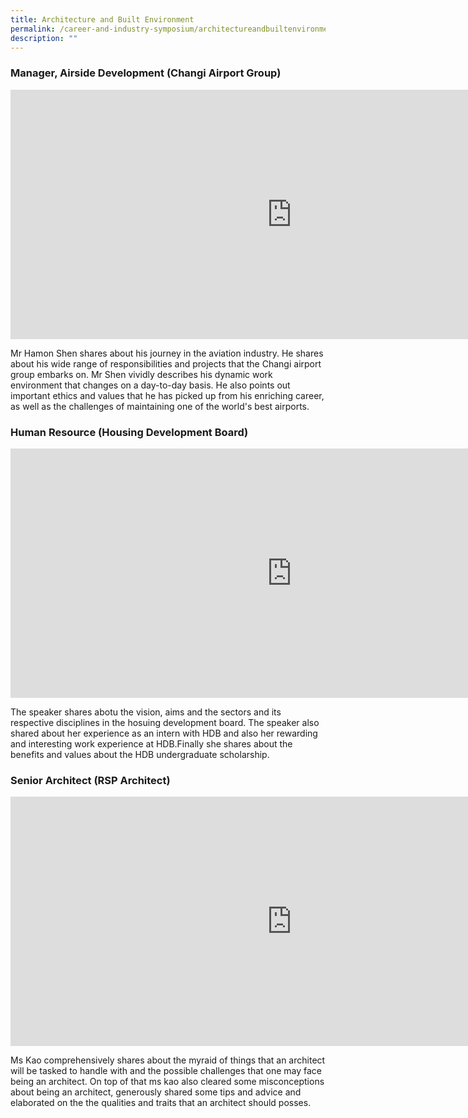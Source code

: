 ```yaml
---
title: Architecture and Built Environment
permalink: /career-and-industry-symposium/architectureandbuiltenvironment/
description: ""
---
```

### **Manager, Airside Development** (Changi Airport Group)

<iframe allowfullscreen="" allow="accelerometer; autoplay; clipboard-write; encrypted-media; gyroscope; picture-in-picture; web-share" frameborder="0" title="[ASR Career Symposium 2023] Built Environment - Mr Hamon Shen, Changi Airport Group" src="https://www.youtube.com/embed/P3C3y1llv5k" height="399" width="900"></iframe>

Mr Hamon Shen shares about his journey in the aviation industry. He shares about his wide range of responsibilities and projects that the Changi airport group embarks on. Mr Shen vividly describes his dynamic work environment that changes on a day-to-day basis. He also points out important ethics and values that he has picked up from his enriching career, as well as the challenges of maintaining one of the world's best airports.



### **Human Resource** (Housing Development Board)

<iframe allowfullscreen="" allow="accelerometer; autoplay; clipboard-write; encrypted-media; gyroscope; picture-in-picture; web-share" frameborder="0" title="HDB Video Presentation" src="https://www.youtube.com/embed/XNBzmkMStek" height="399" width="900"></iframe>

The speaker shares abotu the vision, aims and the sectors and its respective disciplines in the hosuing development board. The speaker also shared about her experience as an intern with HDB and also her  rewarding and interesting work experience at HDB.Finally she shares about the benefits and values about the HDB undergraduate scholarship.



### **Senior Architect** (RSP Architect)

<iframe allowfullscreen="" allow="accelerometer; autoplay; clipboard-write; encrypted-media; gyroscope; picture-in-picture; web-share" frameborder="0" title="MS Konnie Kao" src="https://www.youtube.com/embed/2-FHJylEmj8" height="399" width="900"></iframe>

Ms Kao comprehensively shares about the myraid of things that an architect will be tasked to handle with and  the possible challenges that one may face being an architect. On top of that ms kao also cleared some misconceptions about  being an architect, generously shared  some tips and advice  and elaborated on the the qualities and traits that  an architect should posses.